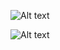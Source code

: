 ![Alt text](http://miffysora.wdfiles.com/local--files/ja%3Aopengl%3Arendering-pipeline/flowchart.svg)

![Alt text](http://miffysora.wikidot.com/ja:opengl:rendering-pipeline)
